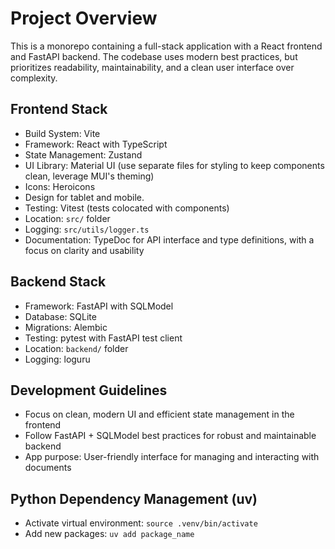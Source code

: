 # Project Overview
This is a monorepo containing a full-stack application with a React frontend and FastAPI backend.
The codebase uses modern best practices, but prioritizes readability, maintainability, and a clean user interface over complexity.

## Frontend Stack
- Build System: Vite
- Framework: React with TypeScript
- State Management: Zustand
- UI Library: Material UI (use separate files for styling to keep components clean, leverage MUI's theming)
- Icons: Heroicons
- Design for tablet and mobile.
- Testing: Vitest (tests colocated with components)
- Location: `src/` folder
- Logging: `src/utils/logger.ts`
- Documentation: TypeDoc for API interface and type definitions, with a focus on clarity and usability

## Backend Stack
- Framework: FastAPI with SQLModel
- Database: SQLite
- Migrations: Alembic
- Testing: pytest with FastAPI test client
- Location: `backend/` folder
- Logging: loguru

## Development Guidelines
- Focus on clean, modern UI and efficient state management in the frontend
- Follow FastAPI + SQLModel best practices for robust and maintainable backend
- App purpose: User-friendly interface for managing and interacting with documents

## Python Dependency Management (uv)
- Activate virtual environment: `source .venv/bin/activate`
- Add new packages: `uv add package_name`